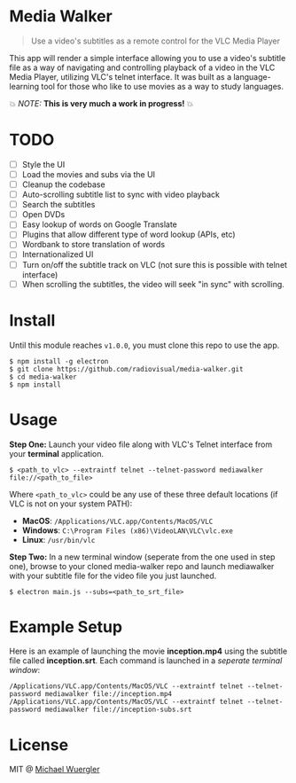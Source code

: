 # Media Walker

> Use a video's subtitles as a remote control for the VLC Media Player

 This app will render a simple interface allowing you to use a video's subtitle
 file as a way of navigating and controlling playback of a video in the VLC Media Player, utilizing VLC's telnet interface. It was built as a language-learning
 tool for those who like to use movies as a way to study languages.

:boom: *NOTE:* **This is very much a work in progress!** :boom:

# TODO

- [ ] Style the UI
- [ ] Load the movies and subs via the UI
- [ ] Cleanup the codebase
- [ ] Auto-scrolling subtitle list to sync with video playback
- [ ] Search the subtitles
- [ ] Open DVDs
- [ ] Easy lookup of words on Google Translate
- [ ] Plugins that allow different type of word lookup (APIs, etc)
- [ ] Wordbank to store translation of words
- [ ] Internationalized UI
- [ ] Turn on/off the subtitle track on VLC (not sure this is possible with telnet interface)
- [ ] When scrolling the subtitles, the video will seek "in sync" with scrolling.

# Install

Until this module reaches `v1.0.0`, you must clone this repo to use the app.
```
$ npm install -g electron
$ git clone https://github.com/radiovisual/media-walker.git
$ cd media-walker
$ npm install
```

# Usage

**Step One:** Launch your video file along with VLC's Telnet interface from your **terminal** application.
```
$ <path_to_vlc> --extraintf telnet --telnet-password mediawalker file://<path_to_file>
```

Where `<path_to_vlc>` could be any use of these three default locations (if VLC is not on your system PATH):

- **MacOS**: `/Applications/VLC.app/Contents/MacOS/VLC`
- **Windows**: `C:\Program Files (x86)\VideoLAN\VLC\vlc.exe`
- **Linux**: `/usr/bin/vlc`

**Step Two:** In a new terminal window (seperate from the one used in step one), browse to your cloned media-walker repo and launch mediawalker with your subtitle file for the video file you just launched.
```
$ electron main.js --subs=<path_to_srt_file>
```

# Example Setup

Here is an example of launching the movie **inception.mp4** using the subtitle file called **inception.srt**. Each command is launched in a *seperate terminal window*:

```
/Applications/VLC.app/Contents/MacOS/VLC --extraintf telnet --telnet-password mediawalker file://inception.mp4
/Applications/VLC.app/Contents/MacOS/VLC --extraintf telnet --telnet-password mediawalker file://inception-subs.srt
```

# License

MIT @ [Michael Wuergler](https://numetriclabs.com)
